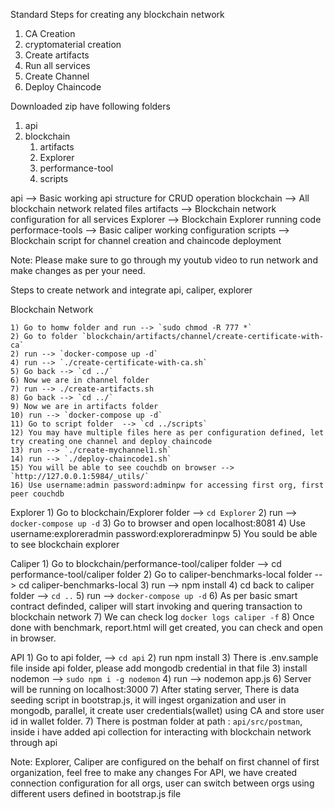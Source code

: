 

Standard Steps for creating any blockchain network
1) CA Creation
2) cryptomaterial creation
3) Create artifacts
4) Run all services
5) Create Channel
7) Deploy Chaincode





Downloaded zip have following folders
1) api
2) blockchain
    1) artifacts
    2) Explorer
    3) performance-tool
    4) scripts

api        --> Basic working api structure for CRUD operation
blockchain --> All blockchain network related files
artifacts  --> Blockchain network configuration for all services
Explorer   --> Blockchain Explorer running code
performace-tools  --> Basic caliper working configuration 
scripts    --> Blockchain script for channel creation and chaincode deployment

Note: Please make sure to go through my youtub video to run network and make changes as per your need.


Steps to create network and integrate api, caliper, explorer

Blockchain Network

    1) Go to homw folder and run --> `sudo chmod -R 777 *`
    2) Go to folder `blockchain/artifacts/channel/create-certificate-with-ca`
    2) run --> `docker-compose up -d`
    4) run --> `./create-certificate-with-ca.sh`
    5) Go back --> `cd ../`
    6) Now we are in channel folder
    7) run --> ./create-artifacts.sh
    8) Go back --> `cd ../`
    9) Now we are in artifacts folder
    10) run --> `docker-compose up -d`
    11) Go to script folder  --> `cd ../scripts`
    12) You may have multiple files here as per configuration defined, let try creating one channel and deploy chaincode
    13) run --> `./create-mychannel1.sh`
    14) run --> `./deploy-chaincode1.sh`
    15) You will be able to see couchdb on browser --> `http://127.0.0.1:5984/_utils/`
    16) Use username:admin password:adminpw for accessing first org, first peer couchdb

Explorer
    1) Go to blockchain/Explorer folder --> `cd Explorer`
    2) run --> `docker-compose up -d`
    3) Go to browser and open localhost:8081
    4) Use username:exploreradmin password:exploreradminpw 
    5) You sould be able to see blockchain explorer

Caliper
    1) Go to blockchain/performance-tool/caliper folder  --> cd performance-tool/caliper folder
    2) Go to caliper-benchmarks-local folder  --> cd caliper-benchmarks-local
    3) run --> npm install
    4) cd back to caliper folder --> `cd ..`
    5) run --> `docker-compose up -d`
    6) As per basic smart contract definded, caliper will start invoking and quering transaction to blockchain network
    7) We can check log `docker logs caliper -f`
    8) Once done with benchmark, report.html will get created, you can check and open in browser.

API
    1) Go to api folder, --> `cd api`
    2) run npm install
    3) There is .env.sample file inside api folder, please add mongodb credential in that file
    3) install nodemon  --> `sudo npm i -g nodemon`
    4) run --> nodemon app.js
    6) Server will be running on localhost:3000
    7) After stating server, There is data seeding script in bootstrap.js, it will ingest organization and user in mongodb, parallel, it create user credentials(wallet) using CA and store user id in wallet folder.
    7) There is postman folder at path : `api/src/postman`, inside i have added api collection for interacting with blockchain network through api


Note:
    Explorer, Caliper are configured on the behalf on first channel of first organization, feel free to make any changes
    For API, we have created connection configuration for all orgs, user can switch between orgs using different users defined in bootstrap.js file